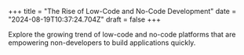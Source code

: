 +++
title = "The Rise of Low-Code and No-Code Development"
date = "2024-08-19T10:37:24.704Z"
draft = false
+++

  Explore the growing trend of low-code and no-code platforms that are empowering non-developers to build applications quickly.
        